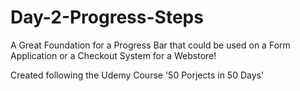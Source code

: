 # Day-2-Progress-Steps

A Great Foundation for a Progress Bar that could be used on a Form Application or a Checkout System for a Webstore!

Created following the Udemy Course '50 Porjects in 50 Days'
